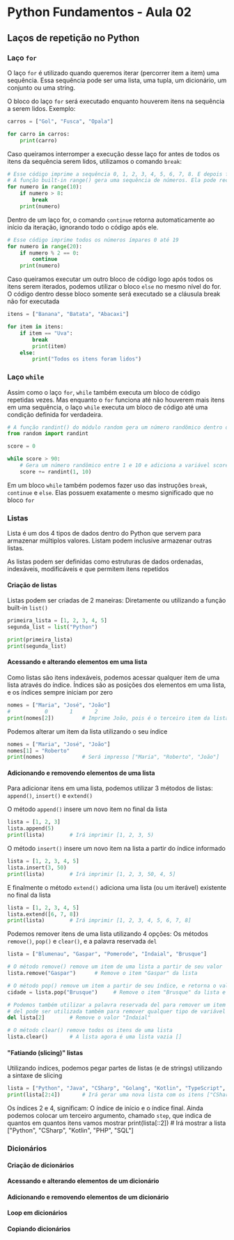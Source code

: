 # Python Fundamentos - Aula 02

## Laços de repetição no Python

### Laço `for`

O laço `for` é utilizado quando queremos iterar (percorrer item a item) uma sequência. Essa sequência pode ser uma lista, uma tupla, um dicionário, um conjunto ou uma string.

O bloco do laço `for` será executado enquanto houverem itens na sequência a serem lidos. Exemplo:
```python
carros = ["Gol", "Fusca", "Opala"]

for carro in carros:
    print(carro)
```

Caso queiramos interromper a execução desse laço for antes de todos os itens da sequência serem lidos, utilizamos o comando `break`:
```python
# Esse código imprime a sequência 0, 1, 2, 3, 4, 5, 6, 7, 8. E depois finaliza.
# A função built-in range() gera uma sequência de números. Ela pode receber até 3 argumentos
for numero in range(10):
    if numero > 8:
        break
    print(numero)
```

Dentro de um laço for, o comando `continue` retorna automaticamente ao início da iteração, ignorando todo o código após ele.
```python
# Esse código imprime todos os números ímpares 0 até 19
for numero in range(20):
    if numero % 2 == 0:
        continue
    print(numero)
```

Caso queiramos executar um outro bloco de código logo após todos os itens serem iterados, podemos utilizar o bloco `else` no mesmo nível do for. O código dentro desse bloco somente será executado se a cláusula break não for executada
```python
itens = ["Banana", "Batata", "Abacaxi"]

for item in itens:
    if item == "Uva":
        break
        print(item)
    else:
        print("Todos os itens foram lidos")
```

### Laço `while`

Assim como o laço `for`, `while` também executa um bloco de código repetidas vezes. Mas enquanto o `for` funciona até não houverem mais itens em uma sequência, o laço `while` executa um bloco de código até uma condição definida for verdadeira.
```python
# A função randint() do módulo random gera um número randômico dentro de um determinado intervalo
from random import randint

score = 0

while score > 90:
    # Gera um número randômico entre 1 e 10 e adiciona a variável score
    score += randint(1, 10)
```

Em um bloco `while` também podemos fazer uso das instruções `break`, `continue` e `else`. Elas possuem exatamente o mesmo significado que no bloco `for`

### Listas
Lista é um dos 4 tipos de dados dentro do Python que servem para armazenar múltiplos valores. Listam podem inclusive armazenar outras listas.

As listas podem ser definidas como estruturas de dados ordenadas, indexáveis, modificáveis e que permitem itens repetidos

#### Criação de listas
Listas podem ser criadas de 2 maneiras: Diretamente ou utilizando a função built-in `list()`
```python
primeira_lista = [1, 2, 3, 4, 5]
segunda_list = list("Python")

print(primeira_lista)
print(segunda_list)
```

#### Acessando e alterando elementos em uma lista
Como listas são itens indexáveis, podemos acessar qualquer item de uma lista através do índice. Índices são as posições dos elementos em uma lista, e os índices sempre iniciam por zero
```python
nomes = ["Maria", "José", "João"]
#           0       1       2
print(nomes[2])         # Imprime João, pois é o terceiro item da lista (índice 2)
```

Podemos alterar um item da lista utilizando o seu índice
```python
nomes = ["Maria", "José", "João"]
nomes[1] = "Roberto"
print(nomes)            # Será impresso ["Maria", "Roberto", "João"]
```

#### Adicionando e removendo elementos de uma lista
Para adicionar itens em uma lista, podemos utilizar 3 métodos de listas: `append()`, `insert()` e `extend()`

O método `append()` insere um novo item no final da lista

```python
lista = [1, 2, 3]
lista.append(5)
print(lista)        # Irá imprimir [1, 2, 3, 5)
```

O método `insert()` insere um novo item na lista a partir do índice informado
```python
lista = [1, 2, 3, 4, 5]
lista.insert(3, 50)
print(lista)        # Irá imprimir [1, 2, 3, 50, 4, 5]
```

E finalmente o método `extend()` adiciona uma lista (ou um iterável) existente no final da lista
```python
lista = [1, 2, 3, 4, 5]
lista.extend([6, 7, 8])
print(lista)        # Irá imprimir [1, 2, 3, 4, 5, 6, 7, 8]
```

Podemos remover itens de uma lista utilizando 4 opções: Os métodos `remove()`, `pop()` e `clear()`, e a palavra reservada `del`
```python
lista = ["Blumenau", "Gaspar", "Pomerode", "Indaial", "Brusque"]

# O método remove() remove um item de uma lista a partir de seu valor
lista.remove("Gaspar")      # Remove o item "Gaspar" da lista

# O método pop() remove um item a partir de seu índice, e retorna o valor do item removido
cidade = lista.pop("Brusque")     # Remove o item "Brusque" da lista e atribui a variável cidade

# Podemos também utilizar a palavra reservada del para remover um item de uma lista a partir de seu índice
# del pode ser utilizada também para remover qualquer tipo de variável do contexto de execução do programa
del lista[2]        # Remove o valor "Indaial"

# O método clear() remove todos os itens de uma lista
lista.clear()       # A lista agora é uma lista vazia []
```

#### "Fatiando (slicing)" listas
Utilizando índices, podemos pegar partes de listas (e de strings) utilizando a sintaxe de slicing
```python
lista = ["Python", "Java", "CSharp", "Golang", "Kotlin", "TypeScript", "PHP", "Perl", "SQL", "C++"]
print(lista[2:4])       # Irá gerar uma nova lista com os itens ["CSharp", "Golang"]
```

Os índices 2 e 4, significam: O índice de início e o índice final. Ainda podemos colocar um terceiro argumento, chamado `step`, que indica de quantos em quantos itens vamos mostrar
print(lista[::2])       # Irá mostrar a lista ["Python", "CSharp", "Kotlin", "PHP", "SQL"]

### Dicionários
#### Criação de dicionários
#### Acessando e alterando elementos de um dicionário
#### Adicionando e removendo elementos de um dicionário
#### Loop em dicionários
#### Copiando dicionários
